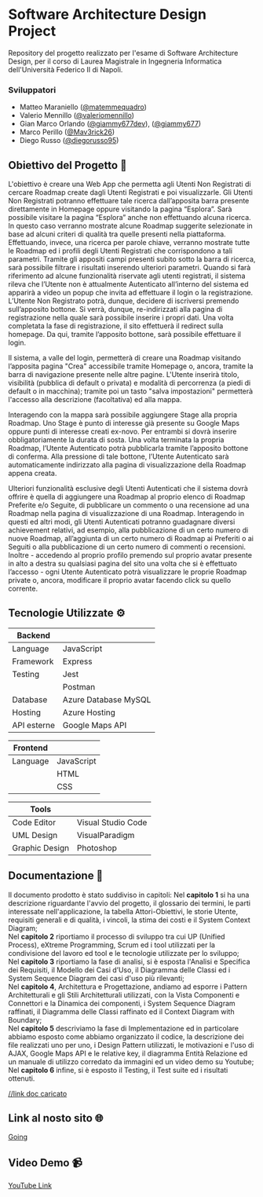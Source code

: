 
# Software Architecture Design Project

Repository del progetto realizzato per l'esame di Software Architecture Design, per il corso di Laurea Magistrale in Ingegneria Informatica dell'Università Federico II di Napoli.

### Sviluppatori

- Matteo Maraniello ([@matemmequadro](https://github.com/matemmequadro))
- Valerio Mennillo ([@valeriomennillo](https://github.com/valeriomennillo))
- Gian Marco Orlando ([@giammy677dev](https://github.com/giammy677dev)), ([@giammy677](https://github.com/giammy677))
- Marco Perillo ([@Mav3rick26](https://github.com/Mav3rick26))
- Diego Russo ([@diegorusso95](https://github.com/diegorusso95))

## Obiettivo del Progetto 🚩

L'obiettivo è creare una Web App che permetta agli Utenti Non Registrati di cercare Roadmap create dagli Utenti Registrati e poi visualizzarle. Gli Utenti Non Registrati potranno effettuare tale ricerca dall’apposita barra presente direttamente in Homepage oppure visitando la pagina “Esplora”. Sarà possibile visitare la pagina “Esplora” anche non effettuando alcuna ricerca. In questo caso verranno mostrate alcune Roadmap suggerite selezionate in base ad alcuni criteri di qualità tra quelle presenti nella piattaforma. Effettuando, invece, una ricerca per parole chiave, verranno mostrate tutte le Roadmap ed i profili degli Utenti Registrati che corrispondono a tali parametri. Tramite gli appositi campi presenti subito sotto la barra di ricerca, sarà possibile filtrare i risultati inserendo ulteriori parametri. Quando si farà riferimento ad alcune funzionalità riservate agli utenti registrati, il sistema rileva che l’Utente non è attualmente Autenticato all’interno del sistema ed apparirà a video un popup che invita ad effettuare il login o la registrazione. L’Utente Non Registrato potrà, dunque, decidere di iscriversi premendo sull’apposito bottone. Si verrà, dunque, re-indirizzati alla pagina di registrazione nella quale sarà possibile inserire i propri dati. Una volta completata la fase di registrazione, il sito effettuerà il redirect sulla homepage. Da qui, tramite l’apposito bottone, sarà possibile effettuare il login.

Il sistema, a valle del login, permetterà di creare una Roadmap visitando l’apposita pagina "Crea" accessibile tramite Homepage o, ancora, tramite la barra di navigazione presente nelle altre pagine. L'Utente inserirà titolo, visibilità (pubblica di default o privata) e modalità di percorrenza (a piedi di default o in macchina); tramite poi un tasto "salva impostazioni" permetterà l'accesso alla descrizione (facoltativa) ed alla mappa.

Interagendo con la mappa sarà possibile aggiungere Stage alla propria Roadmap. Uno Stage è punto di interesse già presente su Google Maps oppure punti di interesse creati ex-novo. Per entrambi si dovrà inserire obbligatoriamente la durata di sosta. Una volta terminata la propria Roadmap, l’Utente Autenticato potrà pubblicarla tramite l’apposito bottone di conferma. Alla pressione di tale bottone, l’Utente Autenticato sarà automaticamente indirizzato alla pagina di visualizzazione della Roadmap appena creata.

Ulteriori funzionalità esclusive degli Utenti Autenticati che il sistema dovrà offrire è quella di aggiungere una Roadmap al proprio elenco di Roadmap Preferite e/o Seguite, di pubblicare un commento o una recensione ad una Roadmap nella pagina di visualizzazione di una Roadmap. Interagendo in questi ed altri modi, gli Utenti Autenticati potranno guadagnare diversi achievement relativi, ad esempio, alla pubblicazione di un certo numero di nuove Roadmap, all’aggiunta di un certo numero di Roadmap ai Preferiti o ai Seguiti o alla pubblicazione di un certo numero di commenti o recensioni. Inoltre - accedendo al proprio profilo premendo sul proprio avatar presente in alto a destra su qualsiasi pagina del sito una volta che si è effettuato l’accesso - ogni Utente Autenticato potrà visualizzare le proprie Roadmap private o, ancora, modificare il proprio avatar facendo click su quello corrente.


## Tecnologie Utilizzate ⚙

| Backend   |                                               |
| --------- | --------------------------------------------- |
| Language  | JavaScript  |
| Framework | Express            |
| Testing   | Jest                    |
| | Postman
| Database  | Azure Database MySQL|
| Hosting   | Azure Hosting
| API esterne|Google Maps API

|  Frontend      |                                                                                                         |
| ------------- | ------------------------------------------------------------------------------------------------------- |
| Language      | JavaScript  
| |HTML
| |CSS 


| Tools                  |                                    |
| ---------------------- | ---------------------------------- |
| Code Editor            |Visual Studio Code|
| UML Design             | VisualParadigm|
| Graphic Design         | Photoshop

## Documentazione 📄

Il documento prodotto è stato suddiviso in capitoli:
Nel <b>capitolo 1</b> si ha una descrizione riguardante l'avvio del progetto, il glossario dei termini, le parti interessate nell'applicazione, la tabella Attori-Obiettivi, le storie Utente, requisiti generali e di qualità, i vincoli, la stima dei costi e il System Context Diagram;<br>
Nel <b>capitolo 2</b> riportiamo il processo di sviluppo tra cui UP (Unified Process), eXtreme Programming, Scrum ed i tool utilizzati per la condivisione del lavoro ed tool e le tecnologie utilizzate per lo sviluppo;<br> 
Nel <b>capitolo 3</b> riportiamo la fase di analisi, si è esposta l'Analisi e Specifica dei Requisiti, il  Modello dei Casi d’Uso, il Diagramma delle Classi ed i System Sequence Diagram dei casi d'uso più rilevanti;<br> 
Nel <b>capitolo 4</b>, Architettura e Progettazione, andiamo ad esporre i Pattern Architetturali e gli Stili Architetturali utilizzati, con la Vista Componenti e Connettori e la Dinamica dei componenti, i System Sequence Diagram raffinati, il Diagramma delle Classi raffinato ed il Context Diagram with Boundary;<br> 
Nel <b>capitolo 5</b> descriviamo la fase di Implementazione ed in particolare abbiamo esposto come abbiamo organizzato il codice, la descrizione dei file realizzati uno per uno, i Design Pattern utilizzati, le motivazioni e l'uso di AJAX, Google Maps API e le relative key, il diagramma Entità Relazione ed un manuale di utilizzo corredato da immagini ed un video demo su Youtube;<br>
Nel <b>capitolo 6</b> infine, si è esposto il Testing, il Test suite ed i risultati ottenuti.

[//link doc caricato](https://github.com/mconti99/Software_Architecture_Design_2022/blob/main/Documentazione_SAD.pdf)

## Link al nosto sito 🌐
[Going](https://going-app.azurewebsites.net/)

## Video Demo 📹
[YouTube Link](https://www.youtube.com/watch?v=pHQr3rZmKuY)
